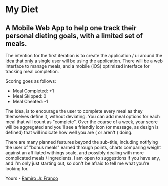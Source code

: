 # My Diet
## A Mobile Web App to help one track their personal dieting goals, with a limited set of meals.

The intention for the first iteration is to create the application / ui around the idea that only a single user will be using the application. There will be a web interface to manage meals, and a mobile (iOS) optimized interface for tracking meal completion.

Scoring goes as follows:
  - Meal Completed: +1
  - Meal Skipped: 0
  - Meal Cheated: -1

The Idea, is to encourage the user to complete every meal as they themselves define it, without deviating. You can add meal options for each meal that will count as "complete". Over the course of a week, your score will be aggregated and you'll see a friendly icon (or message, as design is defined) that will indicate how well you are ( or aren't ) doing.

There are many planned features beyond the sub-title, including notifying the user of "bonus meals" earned through points, charts comparing weight against an affiliated withings scale, and possibly dealing with more complicated meals / ingredients. I am open to suggestions if you have any, and I'm only just starting out, so don't be afraid to tell me what you're looking for.

Yours -
[Ramiro Jr. Franco](rjfranco@gmail.com)